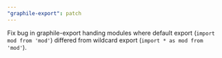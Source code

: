 ```yaml
---
"graphile-export": patch
---
```


Fix bug in graphile-export handing modules where default export
(`import mod from 'mod'`) differed from wildcard export
(`import * as mod from 'mod'`).
